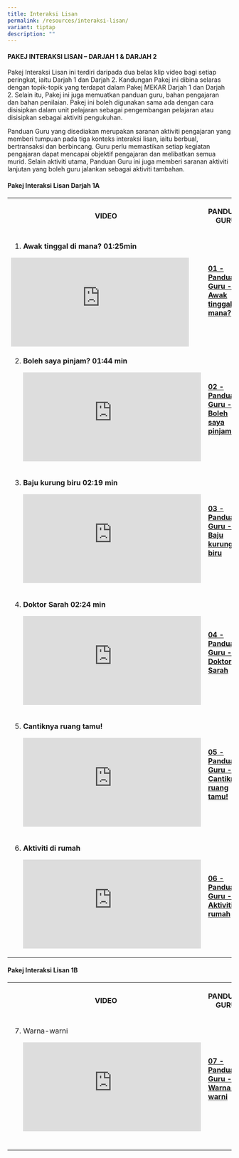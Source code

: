 ```yaml
---
title: Interaksi Lisan
permalink: /resources/interaksi-lisan/
variant: tiptap
description: ""
---
```

<h4><strong>PAKEJ INTERAKSI LISAN – DARJAH 1 &amp; DARJAH 2</strong></h4>
<p>Pakej Interaksi Lisan ini terdiri daripada dua belas klip video bagi setiap
peringkat, iaitu Darjah 1 dan Darjah 2. Kandungan Pakej ini dibina selaras
dengan topik-topik yang terdapat dalam Pakej MEKAR Darjah 1 dan Darjah
2. Selain itu, Pakej ini juga memuatkan panduan guru, bahan pengajaran
dan bahan penilaian. Pakej ini boleh digunakan sama ada dengan cara disisipkan
dalam unit pelajaran sebagai pengembangan pelajaran atau disisipkan sebagai
aktiviti pengukuhan.
<br>
</p>
<p>Panduan Guru yang disediakan merupakan saranan aktiviti pengajaran yang
memberi tumpuan pada tiga konteks interaksi lisan, iaitu berbual, bertransaksi
dan berbincang. Guru perlu memastikan setiap kegiatan pengajaran dapat
mencapai objektif pengajaran dan melibatkan semua murid. Selain aktiviti
utama, Panduan Guru ini juga memberi saranan aktiviti lanjutan yang boleh
guru jalankan sebagai aktiviti tambahan.</p>
<p></p>
<h4><strong>Pakej Interaksi Lisan Darjah 1A</strong></h4>
<table>
<tbody>
<tr>
<th rowspan="1" colspan="1">
<p>VIDEO</p>
</th>
<th rowspan="1" colspan="1">
<p>PANDUAN GURU</p>
</th>
</tr>
<tr>
<td rowspan="1" colspan="1">
<ol data-tight="true" class="tight">
<li>
<p><strong>Awak tinggal di mana? 01:25min</strong>
</p>
</li>
</ol>
<div class="iframe-wrapper">
<iframe height="200" width="400" allowfullscreen="true" frameborder="0" src="https://www.youtube.com/embed/OsEGxpOYZTs?si=BHXCJJphodVdMRNW"></iframe>
</div>
</td>
<td rowspan="1" colspan="1">
<p></p>
<p><strong><a href="/files/IL_P1_Klip_01_Awak_Tinggal_Dimana.pdf" rel="noopener noreferrer nofollow" target="_blank">01 - Panduan Guru - Awak tinggal di mana?</a></strong>
</p>
</td>
</tr>
<tr>
<td rowspan="1" colspan="1">
<ol start="2" data-tight="true" class="tight">
<li>
<p><strong>Boleh saya pinjam? 01:44 min</strong>
</p>
<div class="iframe-wrapper">
<iframe height="200" width="400" allowfullscreen="true" frameborder="0" src="https://www.youtube.com/embed/vI36MlOEamU?si=e6td5ULPqL7lBgJ0"></iframe>
</div>
</li>
</ol>
</td>
<td rowspan="1" colspan="1">
<p></p>
<p><strong><a href="/files/IL_P1_Klip_02_Boleh_saya_pinjam.pdf" rel="noopener noreferrer nofollow" target="_blank">02 - Panduan Guru - Boleh saya pinjam?</a></strong>
</p>
</td>
</tr>
<tr>
<td rowspan="1" colspan="1">
<ol start="3" data-tight="true" class="tight">
<li>
<p><strong>Baju kurung biru 02:19 min</strong>
</p>
<div class="iframe-wrapper">
<iframe height="200" width="400" allowfullscreen="true" frameborder="0" src="https://www.youtube.com/embed/vnXcp8HDjOk?si=v0f9K4xNmmYzty_V"></iframe>
</div>
</li>
</ol>
</td>
<td rowspan="1" colspan="1">
<p></p>
<p><strong><a href="/files/IL_P1_Klip_03_Baju_kurung_biru.pdf" rel="noopener noreferrer nofollow" target="_blank">03 - Panduan Guru - Baju kurung biru</a></strong>
</p>
</td>
</tr>
<tr>
<td rowspan="1" colspan="1">
<ol start="4" data-tight="true" class="tight">
<li>
<p><strong>Doktor Sarah 02:24 min</strong>
</p>
<div class="iframe-wrapper">
<iframe height="200" width="400" allowfullscreen="true" frameborder="0" src="https://www.youtube.com/embed/otXJbbSyLX4?si=2IkS23kNLkKNeUti"></iframe>
</div>
</li>
</ol>
</td>
<td rowspan="1" colspan="1">
<p></p>
<p><strong><a href="/files/IL_P1_Klip_04_Doktor_Sarah.pdf" rel="noopener noreferrer nofollow" target="_blank">04 - Panduan Guru - Doktor Sarah</a></strong>
</p>
</td>
</tr>
<tr>
<td rowspan="1" colspan="1">
<ol start="5" data-tight="true" class="tight">
<li>
<p><strong>Cantiknya ruang tamu!</strong>
</p>
<div class="iframe-wrapper">
<iframe height="200" width="400" allowfullscreen="true" frameborder="0" src="https://www.youtube.com/embed/Y_btXO9DGes?si=ZIhHWX4SDYaDd3FK"></iframe>
</div>
<p></p>
</li>
</ol>
</td>
<td rowspan="1" colspan="1">
<p></p>
<p><strong><a href="/files/IL_P1_Klip_05_Cantiknya_ruang_tamu.pdf" rel="noopener noreferrer nofollow" target="_blank">05 - Panduan Guru - Cantiknya ruang tamu!</a></strong>
</p>
</td>
</tr>
<tr>
<td rowspan="1" colspan="1">
<ol start="6" data-tight="true" class="tight">
<li>
<p><strong>Aktiviti di rumah</strong>
</p>
<div class="iframe-wrapper">
<iframe height="200" width="400" allowfullscreen="true" frameborder="0" src="https://www.youtube.com/embed/-anz-2fTGKY?si=TaDAYNTw5rixMlQk"></iframe>
</div>
</li>
</ol>
</td>
<td rowspan="1" colspan="1">
<p></p>
<p><strong><a href="/files/IL_P1_Klip_06_Aktiviti_di_rumah.pdf" rel="noopener noreferrer nofollow" target="_blank">06 - Panduan Guru - Aktiviti di rumah</a></strong>
</p>
</td>
</tr>
</tbody>
</table>
<p></p>
<h4><strong>Pakej Interaksi Lisan 1B</strong></h4>
<table>
<tbody>
<tr>
<th rowspan="1" colspan="1">
<p>VIDEO</p>
</th>
<th rowspan="1" colspan="1">
<p>PANDUAN GURU</p>
</th>
</tr>
<tr>
<td rowspan="1" colspan="1">
<ol start="7" data-tight="true" class="tight">
<li>
<p>Warna-warni</p>
<div class="iframe-wrapper">
<iframe height="200" width="400" allowfullscreen="true" frameborder="0" src="https://www.youtube.com/embed/imNlVsf2Lyg?si=L5_-k054RJghUIV1"></iframe>
</div>
</li>
</ol>
</td>
<td rowspan="1" colspan="1">
<p></p>
<p><strong><a href="/files/IL_P1_Klip_07_warna_warni.pdf" rel="noopener noreferrer nofollow" target="_blank">07 - Panduan Guru - Warna-warni</a></strong>
</p>
<p></p>
</td>
</tr>
<tr>
<td rowspan="1" colspan="1">
<p></p>
</td>
<td rowspan="1" colspan="1">
<p></p>
</td>
</tr>
</tbody>
</table>
<p></p>